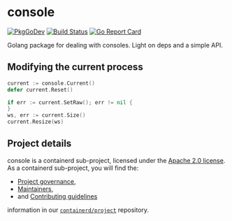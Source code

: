 # console

[![PkgGoDev](https://pkg.go.dev/badge/github.com/containerd/console)](https://pkg.go.dev/github.com/containerd/console)
[![Build Status](https://github.com/containerd/console/workflows/CI/badge.svg)](https://github.com/containerd/console/actions?query=workflow%3ACI)
[![Go Report Card](https://goreportcard.com/badge/github.com/containerd/console)](https://goreportcard.com/report/github.com/containerd/console)

Golang package for dealing with consoles.  Light on deps and a simple API.

## Modifying the current process

```go
current := console.Current()
defer current.Reset()

if err := current.SetRaw(); err != nil {
}
ws, err := current.Size()
current.Resize(ws)
```

## Project details

console is a containerd sub-project, licensed under the [Apache 2.0 license](./LICENSE).
As a containerd sub-project, you will find the:
 * [Project governance](https://github.com/containerd/project/blob/main/GOVERNANCE.md),
 * [Maintainers](https://github.com/containerd/project/blob/main/MAINTAINERS),
 * and [Contributing guidelines](https://github.com/containerd/project/blob/main/CONTRIBUTING.md)

information in our [`containerd/project`](https://github.com/containerd/project) repository.
